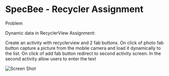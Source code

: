 # SpecBee - Recycler Assignment

Problem

Dynamic data in RecyclerView Assignment:

Create an activity with recyclerview and 2 fab buttons.
On click of photo fab button capture a picture from the mobile camera and load it
dynamically to the list.
On click of add fab button redirect to second activity screen.
In the second activity allow users to enter the text


![Screen Shot](https://github.com/raghunandankavi2010/SamplesAndroid/blob/master/SpecBeeAssignment/Screenshot_20171116-192703.png)

